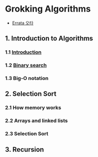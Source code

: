 # Grokking Algorithms
- [Errata 오타](https://adit.io/errata.html)

## 1. Introduction to Algorithms
### 1.1 [Introduction](./ch01/ch01-01.md)
### 1.2 [Binary search](./ch01/ch01-02.md)
### 1.3 Big-O notation

## 2. Selection Sort
### 2.1 How memory works
### 2.2 Arrays and linked lists
### 2.3 Selection Sort

## 3. Recursion
